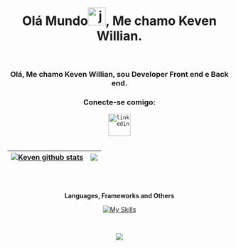 <h1 align="center">Olá Mundo<img height="40" alt="javascript" src="https://cdn-icons-png.flaticon.com/512/5812/5812746.png">, Me chamo Keven Willian.</h1>   
<br>
<h3 align="center">Olá, Me chamo Keven Willian, sou Developer Front end e Back end.</h3>     
<h3 align="center">Conecte-se comigo:</h3> 
<div align="center">  
  <code><a href="https://www.linkedin.com/in/keven-willian-42a078234/" target="_blank"><img src="https://cdn-icons-png.flaticon.com/512/3536/3536505.png" target="_blank" alt="linkedin" width="50"></a></code>
</div>
<br>

<div align="center"> 
  

| <a href="https://github.com/kevenWillianDev/github-readme-stats"><img align="center" src="https://github-readme-stats.vercel.app/api?username=kevenWillianDev&show_icons=true&theme=tokyonight&include_all_commits=true&count_private=true&hide_border=true" alt="Keven github stats" /></a> | <a href="https://github.com/kevenKevenWillianDev/github-readme-stats"><img align="center" src="https://github-readme-stats.vercel.app/api/top-langs/?username=kevenWillianDev&layout=compact&theme=tokyonight&hide_border=true" /></a> |
| ------------- | ------------- |
</div>

<br>
<br>
<div align="center"> 
  
**Languages, Frameworks and Others**
  
[![My Skills](https://skillicons.dev/icons?i=js,html,css,dart,flutter,firebase,express,bitbucket,discord,docker,git,github,jenkins,mint,mysql,nextjs,nodejs,npm,postgres,postman,react,tailwind,ts,vscode,androidstudio,lua,vite)](https://skillicons.dev)

</div>

<br>


<p align="center"><img src=https://komarev.com/ghpvc/?username=keven157751&color=blue></p> 
 
